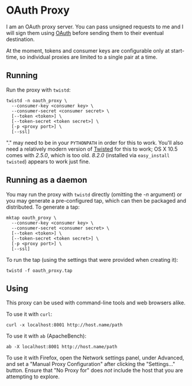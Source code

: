 # OAuth Proxy

I am an OAuth proxy server. You can pass unsigned requests to me and I will
sign them using [OAuth](http://oauth.net/ "OAuth") before sending them to
their eventual destination.

At the moment, tokens and consumer keys are configurable only at start-time,
so individual proxies are limited to a single pair at a time.


## Running

Run the proxy with `twistd`:

    twistd -n oauth_proxy \
      --consumer-key <consumer key> \
      --consumer-secret <consumer secret> \
      [--token <token>] \
      [--token-secret <token secret>] \
      [-p <proxy port>] \
      [--ssl]

"." may need to be in your `PYTHONPATH` in order for this to work. You'll also
need a relatively modern version of [Twisted](http://twistedmatrix.com/
"Twisted") for this to work; OS X 10.5 comes with _2.5.0_, which is too old.
_8.2.0_ (installed via `easy_install twisted`) appears to work just fine.

## Running as a daemon

You may run the proxy with `twistd` directly (omitting the _-n_ argument) or
you may generate a pre-configured tap, which can then be packaged and
distributed. To generate a tap:

    mktap oauth_proxy \
      --consumer-key <consumer key> \
      --consumer-secret <consumer secret> \
      [--token <token>] \
      [--token-secret <token secret>] \
      [-p <proxy port>] \
      [--ssl]

To run the tap (using the settings that were provided when creating it):

    twistd -f oauth_proxy.tap

## Using

This proxy can be used with command-line tools and web browsers alike.

To use it with `curl`:

    curl -x localhost:8001 http://host.name/path

To use it with `ab` (ApacheBench):

    ab -X localhost:8001 http://host.name/path

To use it with Firefox, open the Network settings panel, under Advanced, and
set a "Manual Proxy Configuration" after clicking the "Settings..." button.
Ensure that "No Proxy for" does *not* include the host that you are attempting
to explore.
